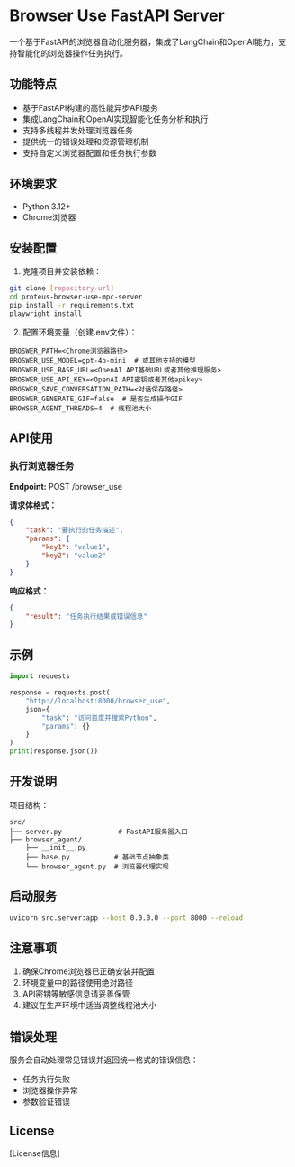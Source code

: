 # Browser Use FastAPI Server

一个基于FastAPI的浏览器自动化服务器，集成了LangChain和OpenAI能力，支持智能化的浏览器操作任务执行。

## 功能特点

- 基于FastAPI构建的高性能异步API服务
- 集成LangChain和OpenAI实现智能化任务分析和执行
- 支持多线程并发处理浏览器任务
- 提供统一的错误处理和资源管理机制
- 支持自定义浏览器配置和任务执行参数

## 环境要求

- Python 3.12+
- Chrome浏览器

## 安装配置

1. 克隆项目并安装依赖：
```bash
git clone [repository-url]
cd proteus-browser-use-mpc-server
pip install -r requirements.txt
playwright install
```

2. 配置环境变量（创建.env文件）：
```env
BROSWER_PATH=<Chrome浏览器路径>
BROSWER_USE_MODEL=gpt-4o-mini  # 或其他支持的模型
BROSWER_USE_BASE_URL=<OpenAI API基础URL或者其他推理服务>
BROSWER_USE_API_KEY=<OpenAI API密钥或者其他apikey>
BROSWER_SAVE_CONVERSATION_PATH=<对话保存路径>
BROSWER_GENERATE_GIF=false  # 是否生成操作GIF
BROWSER_AGENT_THREADS=4  # 线程池大小
```

## API使用

### 执行浏览器任务

**Endpoint:** POST /browser_use

**请求体格式：**
```json
{
    "task": "要执行的任务描述",
    "params": {
        "key1": "value1",
        "key2": "value2"
    }
}
```

**响应格式：**
```json
{
    "result": "任务执行结果或错误信息"
}
```

## 示例

```python
import requests

response = requests.post(
    "http://localhost:8000/browser_use",
    json={
        "task": "访问百度并搜索Python",
        "params": {}
    }
)
print(response.json())
```

## 开发说明

项目结构：
```
src/
├── server.py              # FastAPI服务器入口
├── browser_agent/
    ├── __init__.py
    ├── base.py           # 基础节点抽象类
    └── browser_agent.py  # 浏览器代理实现
```

## 启动服务

```bash
uvicorn src.server:app --host 0.0.0.0 --port 8000 --reload
```

## 注意事项

1. 确保Chrome浏览器已正确安装并配置
2. 环境变量中的路径使用绝对路径
3. API密钥等敏感信息请妥善保管
4. 建议在生产环境中适当调整线程池大小

## 错误处理

服务会自动处理常见错误并返回统一格式的错误信息：
- 任务执行失败
- 浏览器操作异常
- 参数验证错误

## License

[License信息]

